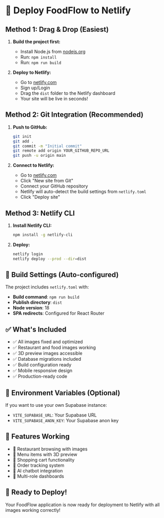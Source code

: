 # 🚀 Deploy FoodFlow to Netlify

## Method 1: Drag & Drop (Easiest)

1. **Build the project first:**
   - Install Node.js from [nodejs.org](https://nodejs.org)
   - Run: `npm install`
   - Run: `npm run build`

2. **Deploy to Netlify:**
   - Go to [netlify.com](https://netlify.com)
   - Sign up/Login
   - Drag the `dist` folder to the Netlify dashboard
   - Your site will be live in seconds!

## Method 2: Git Integration (Recommended)

1. **Push to GitHub:**
   ```bash
   git init
   git add .
   git commit -m "Initial commit"
   git remote add origin YOUR_GITHUB_REPO_URL
   git push -u origin main
   ```

2. **Connect to Netlify:**
   - Go to [netlify.com](https://netlify.com)
   - Click "New site from Git"
   - Connect your GitHub repository
   - Netlify will auto-detect the build settings from `netlify.toml`
   - Click "Deploy site"

## Method 3: Netlify CLI

1. **Install Netlify CLI:**
   ```bash
   npm install -g netlify-cli
   ```

2. **Deploy:**
   ```bash
   netlify login
   netlify deploy --prod --dir=dist
   ```

## 🎯 Build Settings (Auto-configured)

The project includes `netlify.toml` with:
- **Build command**: `npm run build`
- **Publish directory**: `dist`
- **Node version**: 18
- **SPA redirects**: Configured for React Router

## ✅ What's Included

- ✅ All images fixed and optimized
- ✅ Restaurant and food images working
- ✅ 3D preview images accessible
- ✅ Database migrations included
- ✅ Build configuration ready
- ✅ Mobile responsive design
- ✅ Production-ready code

## 🔧 Environment Variables (Optional)

If you want to use your own Supabase instance:
- `VITE_SUPABASE_URL`: Your Supabase URL
- `VITE_SUPABASE_ANON_KEY`: Your Supabase anon key

## 📱 Features Working

- 🍕 Restaurant browsing with images
- 🍔 Menu items with 3D preview
- 🛒 Shopping cart functionality
- 📱 Order tracking system
- 🤖 AI chatbot integration
- 👥 Multi-role dashboards

## 🎉 Ready to Deploy!

Your FoodFlow application is now ready for deployment to Netlify with all images working correctly!
